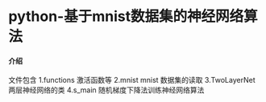 # python-基于mnist数据集的神经网络算法

#### 介绍
文件包含 
1.functions  激活函数等
2.mnist  mnist  数据集的读取
3.TwoLayerNet  两层神经网络的类
4.s_main  随机梯度下降法训练神经网络算法


